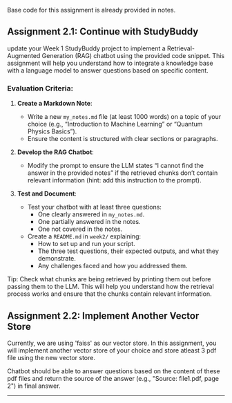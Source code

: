 Base code for this assignment is already provided in notes.

## Assignment 2.1: Continue with StudyBuddy

update your Week 1 StudyBuddy project to implement a Retrieval-Augmented Generation (RAG) chatbot using the provided code snippet. This assignment will help you understand how to integrate a knowledge base with a language model to answer questions based on specific content.

### Evaluation Criteria:

1. **Create a Markdown Note**:
   - Write a new `my_notes.md` file (at least 1000 words) on a topic of your choice (e.g., “Introduction to Machine Learning” or “Quantum Physics Basics”).
   - Ensure the content is structured with clear sections or paragraphs.

3. **Develop the RAG Chatbot**:
   - Modify the prompt to ensure the LLM states “I cannot find the answer in the provided notes” if the retrieved chunks don’t contain relevant information (hint: add this instruction to the prompt).

4. **Test and Document**:
   - Test your chatbot with at least three questions:
     - One clearly answered in `my_notes.md`.
     - One partially answered in the notes.
     - One not covered in the notes.
   - Create a `README.md` in `week2/` explaining:
     - How to set up and run your script.
     - The three test questions, their expected outputs, and what they demonstrate.
     - Any challenges faced and how you addressed them.

Tip: Check what chunks are being retrieved by printing them out before passing them to the LLM. This will help you understand how the retrieval process works and ensure that the chunks contain relevant information.


## Assignment 2.2: Implement Another Vector Store

Currently, we are using 'faiss' as our vector store. In this assignment, you will implement another vector store of your choice and store atleast 3 pdf file using the new vector store. 

Chatbot should be able to answer questions based on the content of these pdf files and return the source of the answer (e.g., "Source: file1.pdf, page 2") in final answer.

---
